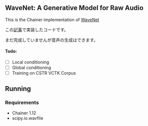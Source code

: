 ## WaveNet: A Generative Model for Raw Audio

This is the Chainer implementation of [WaveNet](http://arxiv.org/abs/1609.03499)

この[記事](http://musyoku.github.io/2016/09/18/wavenet-a-generative-model-for-raw-audio/)で実装したコードです。

まだ完成していませんが音声の生成はできます。

#### Todo:
- [ ] Local conditioning
- [ ] Global conditioning
- [ ] Training on CSTR VCTK Corpus

## Running

### Requirements

- Chainer 1.12
- scipy.io.wavfile



